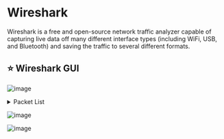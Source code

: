 # Wireshark
Wireshark is a free and open-source network traffic analyzer capable of capturing live data off many different interface types (including WiFi, USB, and Bluetooth) and saving the traffic to several different formats.


## ⭐ Wireshark GUI

![image](https://github.com/user-attachments/assets/998f1e48-64a3-4f9b-afeb-aa8f6c1151fc)

<details>
<summary>Packet List</summary>
A. In this window, we see a summary line of each packet that includes the fields listed below by default. We can add or remove columns to change the information presented. 
1. Number- Order the packet that arrived in Wireshark
2. Time- Unix time format
3. Source- Source IP
4. Destination- Destination IP
5. Protocol- The protocol used (TCP, UDP, DNS, ETC.)
6. Information- Information about the packet. This field can vary based on the type of protocol used within. It will show, for example, what type of query It is for a DNS packet.

</details>

![image](https://github.com/user-attachments/assets/2feca1d7-a9cf-4c69-88c1-c1b5bbb4d73e)

![image](https://github.com/user-attachments/assets/c17fae9b-39b3-4482-8a1d-ac0f72e7ed14)



